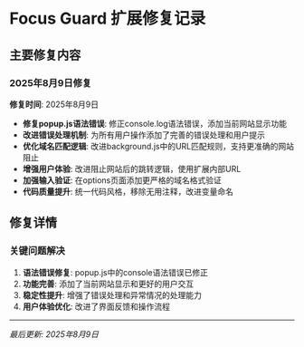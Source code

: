 # Focus Guard 扩展修复记录

## 主要修复内容

### 2025年8月9日修复

**修复时间**: 2025年8月9日

- **修复popup.js语法错误**: 修正console.log语法错误，添加当前网站显示功能
- **改进错误处理机制**: 为所有用户操作添加了完善的错误处理和用户提示
- **优化域名匹配逻辑**: 改进background.js中的URL匹配规则，支持更准确的网站阻止
- **增强用户体验**: 改进阻止网站后的跳转逻辑，使用扩展内部URL
- **加强输入验证**: 在options页面添加更严格的域名格式验证
- **代码质量提升**: 统一代码风格，移除无用注释，改进变量命名

## 修复详情

### 关键问题解决
1. **语法错误修复**: popup.js中的console语法错误已修正
2. **功能完善**: 添加了当前网站显示和更好的用户交互
3. **稳定性提升**: 增强了错误处理和异常情况的处理能力
4. **用户体验优化**: 改进了界面反馈和操作流程

---
*最后更新: 2025年8月9日*